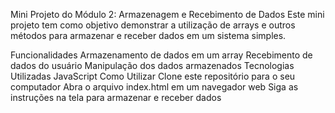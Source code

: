 Mini Projeto do Módulo 2: Armazenagem e Recebimento de Dados
Este mini projeto tem como objetivo demonstrar a utilização de arrays e outros métodos para armazenar e receber dados em um sistema simples.

Funcionalidades
Armazenamento de dados em um array
Recebimento de dados do usuário
Manipulação dos dados armazenados
Tecnologias Utilizadas
JavaScript
Como Utilizar
Clone este repositório para o seu computador
Abra o arquivo index.html em um navegador web
Siga as instruções na tela para armazenar e receber dados
